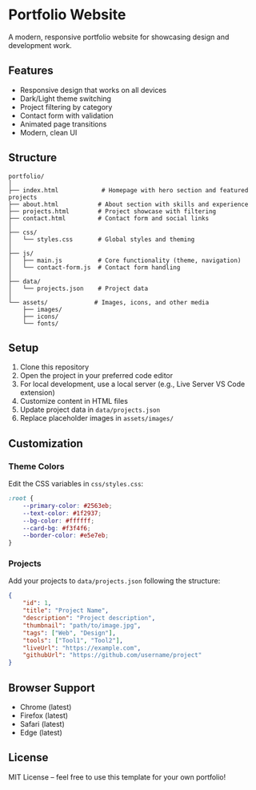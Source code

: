 # Portfolio Website

A modern, responsive portfolio website for showcasing design and development work.

## Features

- Responsive design that works on all devices
- Dark/Light theme switching
- Project filtering by category
- Contact form with validation
- Animated page transitions
- Modern, clean UI

## Structure

```
portfolio/
│
├── index.html            # Homepage with hero section and featured projects
├── about.html           # About section with skills and experience
├── projects.html        # Project showcase with filtering
├── contact.html         # Contact form and social links
│
├── css/
│   └── styles.css       # Global styles and theming
│
├── js/
│   ├── main.js          # Core functionality (theme, navigation)
│   └── contact-form.js  # Contact form handling
│
├── data/
│   └── projects.json    # Project data
│
└── assets/             # Images, icons, and other media
    ├── images/
    ├── icons/
    └── fonts/
```

## Setup

1. Clone this repository
2. Open the project in your preferred code editor
3. For local development, use a local server (e.g., Live Server VS Code extension)
4. Customize content in HTML files
5. Update project data in `data/projects.json`
6. Replace placeholder images in `assets/images/`

## Customization

### Theme Colors

Edit the CSS variables in `css/styles.css`:

```css
:root {
    --primary-color: #2563eb;
    --text-color: #1f2937;
    --bg-color: #ffffff;
    --card-bg: #f3f4f6;
    --border-color: #e5e7eb;
}
```

### Projects

Add your projects to `data/projects.json` following the structure:

```json
{
    "id": 1,
    "title": "Project Name",
    "description": "Project description",
    "thumbnail": "path/to/image.jpg",
    "tags": ["Web", "Design"],
    "tools": ["Tool1", "Tool2"],
    "liveUrl": "https://example.com",
    "githubUrl": "https://github.com/username/project"
}
```

## Browser Support

- Chrome (latest)
- Firefox (latest)
- Safari (latest)
- Edge (latest)

## License

MIT License – feel free to use this template for your own portfolio!
